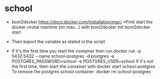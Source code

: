 school
======


* boot2docker
https://docs.docker.com/installation/mac/
*First start the docker virutal machine (on mac...) with 
	boot2docker init
	boot2docker start
	
* Then export the variable as stated in the script
* If it's the first time you start the container then run 
		docker run  -p 5432:5432 --name school-postgres -d postgres -e POSTGRES_PASSWORD=school -e POSTGRES_USER=school
	If it's not the first time, then start the container with 
		docker start school-postgres
	To remove the postgres school container: docker rm school-postgres
